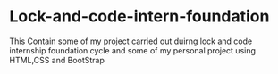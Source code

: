 # Lock-and-code-intern-foundation
This Contain some of my project carried out duirng lock and code internship foundation cycle and some of my personal project using HTML,CSS and BootStrap
